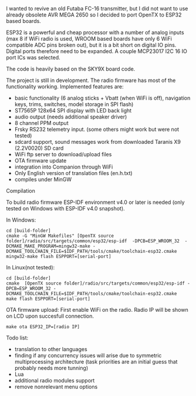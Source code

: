 I wanted to revive an old Futaba FC-16 transmitter, but I did not want to use already obsolete AVR MEGA 2650 so I decided to port OpenTX to ESP32 based boards.

ESP32 is a powerful and cheap processor with a number of analog inputs (max 8 if WiFi radio is used, WROOM based boards have only 6 WiFi compatible ADC pins broken out), but it is a bit short on digital IO pins. Digital ports therefore need to be expanded. A couple MCP23017 I2C 16 IO port ICs was selected. 

The code is heavily based on the SKY9X board code.

The project is still in development. The radio firmware has most of the functionality working. Implemented features are:

- basic functionality (6 analog sticks + Vbatt (when WiFi is off), navigation keys, trims, switches, model storage in SPI flash)
- ST7565P 128x64 SPI display with LED back light
- audio output (needs additional speaker driver)
- 8 channel PPM output
- Frsky RS232 telemetry input. (some others might work but were not tested)
- sdcard support, sound messages work from downloaded Taranis X9 (2.2V0020) SD card
- WiFi ftp server to download/upload files
- OTA firmware update
- integration into Companion through WiFi
- Only English version of translation files (en.h.txt)
- compiles under MinGW 

Compilation

To build radio firmware ESP-IDF environment v4.0 or later is needed (only tested on Windows with ESP-IDF v4.0 snapshot). 

In Windows:
```
cd [build-folder]
cmake -G "MinGW Makefiles" [OpenTX source folder]/radio/src/targets/common/esp32/esp-idf  -DPCB=ESP_WROOM_32  -DCMAKE_MAKE_PROGRAM=mingw32-make -DCMAKE_TOOLCHAIN_FILE=$IDF_PATH/tools/cmake/toolchain-esp32.cmake
mingw32-make flash ESPPORT=[serial-port]  
```
In Linux(not tested):
```
cd [build-folder]
cmake  [OpenTX source folder]/radio/src/targets/common/esp32/esp-idf -DPCB=ESP_WROOM_32 -DCMAKE_TOOLCHAIN_FILE=$IDF_PATH/tools/cmake/toolchain-esp32.cmake
make flash ESPPORT=[serial-port]  
```

OTA firmware upload:
First enable WiFi on the radio. Radio IP will be shown on LCD upon succesfull connection.
```
make ota ESP32_IP=[radio IP]
```

Todo list:

- translation to other languages
- finding if any concurrency issues will arise due to symmetric multiprocessing architecture (task priorities are an initial guess that probably needs more tunning)
- Lua
- additional radio modules support
- remove nonrelevant menu options
